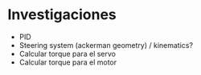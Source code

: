 # Investigaciones 

 - PID
 - Steering system (ackerman geometry) / kinematics? 
 - Calcular torque para el servo 
 - Calcular torque para el motor 
 
